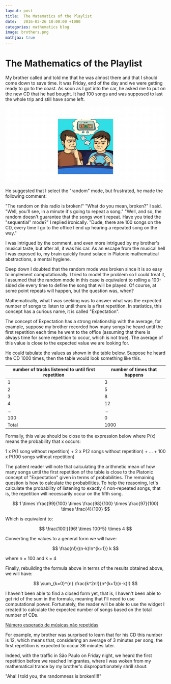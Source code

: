 ```yaml
---
layout: post
title:  The Matematics of the Playlist
date:   2016-02-26 10:00:00 +1000
categories: mathematics blog
image: brothers.png
mathjax: true
---
```


# The Mathematics of the Playlist

My brother called and told me that he was almost there and that I should come down to save time. It was Friday, end of the day and we were getting ready to go to the coast. As soon as I got into the car, he asked me to put on the new CD that he had bought. It had 100 songs and was supposed to last the whole trip and still have some left.

![Brothers listen to music in the car](brothers.png "Brothers listen to music in the car")

He suggested that I select the "random" mode, but frustrated, he made the following comment:

"The random on this radio is broken!"
"What do you mean, broken?" I said.
"Well, you'll see, in a minute it's going to repeat a song."
"Well, and so, the random doesn't guarantee that the songs won't repeat. Have you tried the "sequential" mode?" I replied ironically.
"Dude, there are 100 songs on the CD, every time I go to the office I end up hearing a repeated song on the way."

I was intrigued by the comment, and even more intrigued by my brother's musical taste, but after all, it was his car. As an escape from the musical hell I was exposed to, my brain quickly found solace in Platonic mathematical abstractions, a mental hygiene.

Deep down I doubted that the random mode was broken since it is so easy to implement computationally. I tried to model the problem so I could treat it, I assumed that the random mode in this case is equivalent to rolling a 100-sided die every time to define the song that will be played. Of course, at some point repeats will happen, but the question was, when?

Mathematically, what I was seeking was to answer what was the expected number of songs to listen to until there is a first repetition. In statistics, this concept has a curious name, it is called "Expectation".

The concept of Expectation has a strong relationship with the average, for example, suppose my brother recorded how many songs he heard until the first repetition each time he went to the office (assuming that there is always time for some repetition to occur, which is not true). The average of this value is close to the expected value we are looking for.

He could tabulate the values as shown in the table below. Suppose he heard the CD 1000 times, then the table would look something like this.

| number of tracks listened to until first repetition | number of times that happens |
| --- | --- |
| 1 | 3 |
| 2 | 5 |
| 3 | 8 |
| 4 | 12 |
| … | … |
| 100 | 0 |
| Total | 1000 |

Formally, this value should be close to the expression below where P(x) means the probability that x occurs:

1 x P(1 song without repetition) + 2 x P(2 songs without repetition) + ... + 100 x P(100 songs without repetition)

The patient reader will note that calculating the arithmetic mean of how many songs until the first repetition of the table is close to the Platonic concept of "Expectation" given in terms of probabilities. The remaining question is how to calculate the probabilities. To help the reasoning, let's calculate the probability of listening to exactly 4 non-repeated songs, that is, the repetition will necessarily occur on the fifth song.

$$
1 \times \frac{99}{100} \times \frac{98}{100} \times \frac{97}{100} \times \frac{4}{100}
$$

Which is equivalent to:

$$
\frac{100!}{96! \times 100^5} \times 4
$$

Converting the values to a general form we will have:

$$
\frac{n!}{(n-k)!n^{k+1}} k
$$

where n = 100 and k = 4

Finally, rebuilding the formula above in terms of the results obtained above, we will have:

$$
\sum_{k=0}^{n} \frac{k^2n!}{n^{k+1}(n-k)!}
$$

I haven't been able to find a closed form yet, that is, I haven't been able to get rid of the sum in the formula, meaning that I'll need to use computational power. Fortunately, the reader will be able to use the widget I created to calculate the expected number of songs based on the total number of CDs.

[Número esperado de músicas não repetidas](https://www.wolframalpha.com/widgets/view.jsp?id=4c9275ff58db0cd1e8e109ebba378031)

For example, my brother was surprised to learn that for his CD this number is 12, which means that, considering an average of 3 minutes per song, the first repetition is expected to occur 36 minutes later.

Indeed, with the traffic in São Paulo on Friday night, we heard the first repetition before we reached Imigrantes, where I was woken from my mathematical trance by my brother's disproportionately shrill shout:

"Aha! I told you, the randomness is broken!!!!"